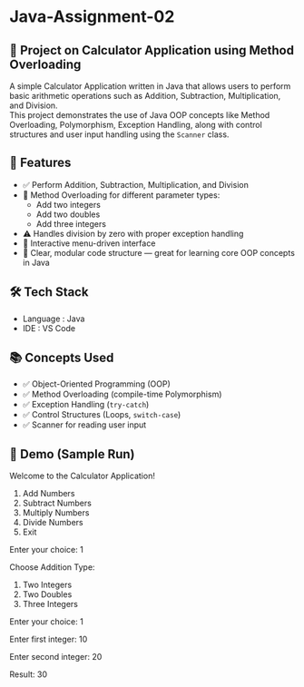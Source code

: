 # Java-Assignment-02

## 🧮 Project on Calculator Application using Method Overloading

A simple Calculator Application written in Java that allows users to perform basic arithmetic operations such as Addition, Subtraction, Multiplication, and Division.  
This project demonstrates the use of Java OOP concepts like Method Overloading, Polymorphism, Exception Handling, along with control structures and user input handling using the `Scanner` class.

## 📌 Features

- ✅ Perform Addition, Subtraction, Multiplication, and Division
- 🔁 Method Overloading for different parameter types:
  - Add two integers
  - Add two doubles
  - Add three integers
- ⚠️ Handles division by zero with proper exception handling
- 🧭 Interactive menu-driven interface
- 🧱 Clear, modular code structure — great for learning core OOP concepts in Java

## 🛠️ Tech Stack

- Language : Java  
- IDE : VS Code

## 📚 Concepts Used

- ✅ Object-Oriented Programming (OOP)
- ✅ Method Overloading (compile-time Polymorphism)
- ✅ Exception Handling (`try-catch`)
- ✅ Control Structures (Loops, `switch-case`)
- ✅ Scanner for reading user input

## 📸 Demo (Sample Run)

Welcome to the Calculator Application!
1. Add Numbers
2. Subtract Numbers
3. Multiply Numbers
4. Divide Numbers
5. Exit
   
Enter your choice: 1

Choose Addition Type:
1. Two Integers
2. Two Doubles
3. Three Integers

Enter your choice: 1

Enter first integer: 10

Enter second integer: 20

Result: 30



   
